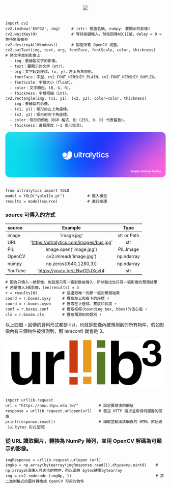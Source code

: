 <div align="center">
<img src="https://upload.wikimedia.org/wikipedia/commons/thumb/d/d2/OpenCV_logo_black.svg/180px-OpenCV_logo_black.svg.png" width="150px"></img>
<h2></h2>

<div align="left">

```
import cv2
cv2.imshow('ESP32', img)     # (str: 視窗名稱, numpy: 要顯示的影像)
cv2.waitKey(0)               # 等待按鍵輸入，然後回傳ASCII值，delay = 0 = 等待無限毫秒
cv2.destroyAllWindows()      # 關閉所有 OpenCV 視窗。
cv2.putText(img, text, org, fontFace, fontScale, color, thickness)     # 將文字放到影像上
  - img：要繪製文字的影像。
  - text：要顯示的文字（str）。
  - org：文字起始座標，(x, y)，左上角為原點。
  - fontFace：字型，cv2.FONT_HERSHEY_PLAIN、cv2.FONT_HERSHEY_DUPLEX。
  - fontScale：字體大小（float）。
  - color：文字顏色，(B, G, R)。
  - thickness：字體粗細（int）。
cv2.rectangle(img, (x1, y1), (x2, y2), color=color, thickness)
  - img：要繪製的影像。
  - (x1, y1)：矩形的左上角座標。
  - (x2, y2)：矩形的右下角座標。
  - color：矩形的顏色（BGR 格式，如 (255, 0, 0) 代表藍色）。
  - thickness：邊框厚度（-1 表示填滿）。
```

<div align="center">
<img src="https://github.com/ultralytics/assets/raw/main/im/banner-ultralytics-github.png" width="800px"></img>
<h2></h2>
<div align="left">
    
```
from ultralytics import YOLO
model = YOLO("yolo11n.pt")          # 載入模型
results = model(source)             # 進行推理
```
### source 可傳入的方式
| source | Example | Type |
|:--     |:--:     |:--:  |
| image	| 'image.jpg' |	str or Path |
| URL	| 'https://ultralytics.com/images/bus.jpg' | str |
| PIL	| Image.open('image.jpg') |	PIL.Image |
| OpenCV	| cv2.imread('image.jpg') | np.ndarray |
| numpy	| np.zeros((640,1280,3)) |	np.ndarray |  
| YouTube	| 'https://youtu.be/LNwODJXcvt4' | str |  	

```
# 因為只傳入一幀影像，也就是只有一張影像被傳入，所以輸出也只有一張影像的預測結果
# 若是傳入3張影像，len(results) = 3
r = results[0]           # 這邊取唯一的那一張的預測結果
coord = r.boxes.xyxy     # 獲取左上和右下的座標 ⚡
coord = r.boxes.xywh     # 獲取左上座標、寬度和長度 ⚡
conf = r.boxes.conf      # 獲取框框(bounding box, bbox)的信心值 ⚡
cls = r.boxes.cls        # 獲取預測到的類別 ⚡
```
以上四個 ```⚡``` 回傳的資料形式都是 list，也就是影像內被預測到的所有物件，假如影像內有三個物件被偵測到，那 len(conf) 就會是 3。

<div align="center">
<img src="https://github.com/urllib3/urllib3/raw/main/docs/_static/banner_github.svg" width="500px"></img>
<h2></h2>

<div align="left">

```
import urllib.request
url = "https://new.ntpu.edu.tw/"         # 設定要請求的網址
response = urllib.request.urlopen(url)   # 發送 HTTP 請求並取得伺服器的回應
print(response.read())                   # 讀取並輸出該網頁的 HTML 原始碼（以 bytes 形式呈現）
```

### 從 URL 讀取圖片，轉換為 NumPy 陣列，並用 OpenCV 解碼為可顯示的影像。
```
imgResponse = urllib.request.urlopen (url)                        
imgNp = np.array(bytearray(imgResponse.read()),dtype=np.uint8)    # np.array必須傳入可迭代的物件，所以須將 bytes轉乘bytearray
img = cv2.imdecode (imgNp,-1)                                     # 將二進制格式的圖片轉換成 OpenCV 可用的物件
```
